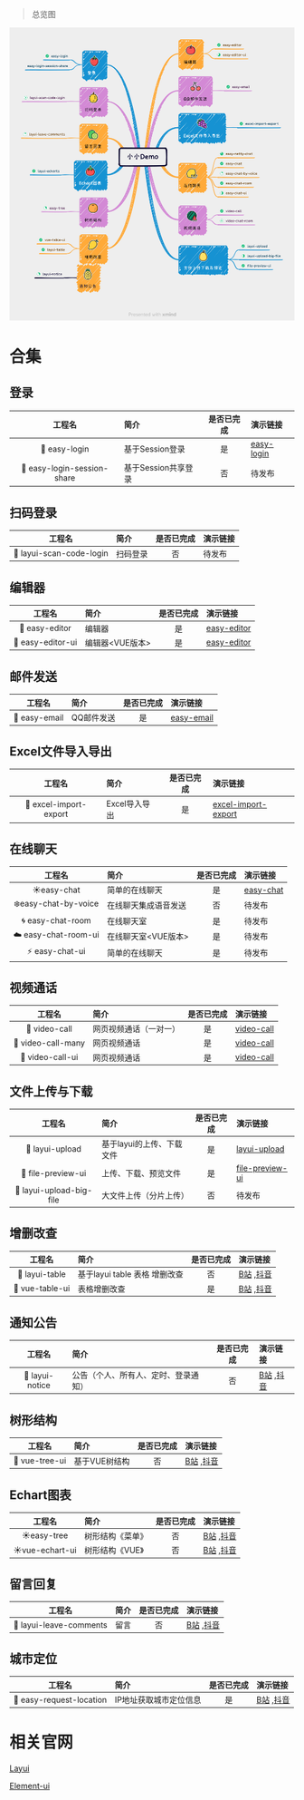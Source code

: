 > 总览图

![img.png](./img.png)

# 合集

## 登录

|             工程名             | 简介                    | 是否已完成 | 演示链接                                                                |
|:---------------------------:|:----------------------|:-----:|:--------------------------------------------------------------------|
|        🐯 easy-login        | 基于Session登录           |   是   | [easy-login](https://www.bilibili.com/video/BV1co4y137Hq/)          |
| 🐷 easy-login-session-share | 基于Session共享登录         |   否   | 待发布                                                                 |

## 扫码登录

|             工程名             | 简介                    | 是否已完成 | 演示链接                                                                |
|:---------------------------:|:----------------------|:-----:|:--------------------------------------------------------------------|
|  🐡 layui-scan-code-login   | 扫码登录                  |   否   | 待发布                                                                 |

## 编辑器

|             工程名             | 简介                    | 是否已完成 | 演示链接                                                                |
|:---------------------------:|:----------------------|:-----:|:--------------------------------------------------------------------|
|       🐨 easy-editor        | 编辑器<HTML>             |   是   | [easy-editor ](https://www.bilibili.com/video/BV1KT411871U/)        |
|      🐨 easy-editor-ui      | 编辑器<VUE版本>            |   是   | [easy-editor ](https://www.bilibili.com/video/BV1KT411871U/)        |

## 邮件发送

|             工程名             | 简介                    | 是否已完成 | 演示链接                                                                |
|:---------------------------:|:----------------------|:-----:|:--------------------------------------------------------------------|
|        🐖 easy-email        | QQ邮件发送                |   是   | [easy-email](https://www.bilibili.com/video/BV1pM4y1e76F/)          |

## Excel文件导入导出

|             工程名             | 简介                    | 是否已完成 | 演示链接                                                                |
|:---------------------------:|:----------------------|:-----:|:--------------------------------------------------------------------|
|   🌸 excel-import-export    | Excel导入导出             |   是   | [excel-import-export](https://www.bilibili.com/video/BV1r24y1T73f/) |

## 在线聊天

|             工程名             | 简介                    | 是否已完成 | 演示链接                                                                |
|:---------------------------:|:----------------------|:-----:|:--------------------------------------------------------------------|
|         ☀️easy-chat         | 简单的在线聊天               |   是   | [easy-chat](https://www.bilibili.com/video/BV1TM4113796/)           |
|    ❄️easy-chat-by-voice     | 在线聊天集成语音发送            |   否   | 待发布                                                                 |
|      🌀 easy-chat-room      | 在线聊天室                 |   是   | 待发布                                                                 |
|    ☁️ easy-chat-room-ui     | 在线聊天室<VUE版本>          |   是   | 待发布                                                                 |
|       ⚡️ easy-chat-ui       | 简单的在线聊天<Vue>          |   是   | 待发布                                                                 |

## 视频通话

|             工程名             | 简介          | 是否已完成 | 演示链接                                                                |
|:---------------------------:|:------------|:-----:|:--------------------------------------------------------------------|
|        🌰 video-call        | 网页视频通话（一对一） |   是   | [video-call](https://www.bilibili.com/video/BV1vP41117pu/)          |
|        🌰 video-call-many        | 网页视频通话      |   是   | [video-call](https://www.bilibili.com/video/BV1vP41117pu/)          |
|        🌰 video-call-ui       | 网页视频通话      |   是   | [video-call](https://www.bilibili.com/video/BV1vP41117pu/)          |

## 文件上传与下载

|             工程名             | 简介              | 是否已完成 | 演示链接                                                                |
|:---------------------------:|:----------------|:-----:|:--------------------------------------------------------------------|
|       🌿 layui-upload       | 基于layui的上传、下载文件 |   是   | [layui-upload](https://www.bilibili.com/video/BV1Zo4y1T7d1/)                                                    |
|     🌹 file-preview-ui      | 上传、下载、预览文件      |   是   | [file-preview-ui ](https://www.bilibili.com/video/BV1Zo4y1T7d1/)    |
|     🌹 layui-upload-big-file      | 大文件上传（分片上传）     |   否   | 待发布   |

## 增删改查

|             工程名             | 简介                    | 是否已完成 | 演示链接                                                                |
|:---------------------------:|:----------------------|:-----:|:--------------------------------------------------------------------|
|       🍁 layui-table        | 基于layui table 表格 增删改查 |   否   | [B站]() ,[抖音]()                                                               |
|       🌴 vue-table-ui       | 表格增删改查<Vue>           |   是   | [B站]() ,[抖音]()                                                    |

## 通知公告

|             工程名             | 简介                    | 是否已完成 | 演示链接                                                                |
|:---------------------------:|:----------------------|:-----:|:--------------------------------------------------------------------|
|       🌷 layui-notice       | 公告（个人、所有人、定时、登录通知）    |   否   | [B站]() ,[抖音]()                                                                 |

## 树形结构

|             工程名             | 简介                    | 是否已完成 | 演示链接                                                                |
|:---------------------------:|:----------------------|:-----:|:--------------------------------------------------------------------|
|       🍄 vue-tree-ui        | 基于VUE树结构              |   否   | [B站]() ,[抖音]()                                                                 |

## Echart图表

|       工程名       | 简介        | 是否已完成 | 演示链接                                                                |
|:---------------:|:----------|:-----:|:--------------------------------------------------------------------|
|   ☀️easy-tree   | 树形结构《菜单》  |   否   |   [B站]() ,[抖音]()       |
| ☀️vue-echart-ui | 树形结构《VUE》 |   否  |    [B站]() ,[抖音]()       |

## 留言回复

|             工程名             | 简介                    | 是否已完成 | 演示链接                                                                |
|:---------------------------:|:----------------------|:-----:|:--------------------------------------------------------------------|
|   🌻 layui-leave-comments   | 留言                    |   否   | [B站]() ,[抖音]()                                                                |

## 城市定位

|             工程名             | 简介            | 是否已完成 | 演示链接           |
|:---------------------------:|:--------------|:-----:|:---------------|
|   🌻 easy-request-location   | IP地址获取城市定位信息 |   是   | [B站]() ,[抖音]() |



# 相关官网

[Layui](http://layui.dotnetcms.cn/web/index.htm)

[Element-ui](https://element.eleme.cn/#/zh-CN)
